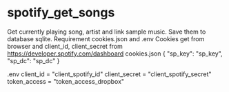 # spotify_get_songs
Get currently playing song, artist and link sample music.
Save them to database sqlite.
Requirement cookies.json and .env
Cookies get from browser and client_id, client_secret from https://developer.spotify.com/dashboard
cookies.json
{
    "sp_key": "sp_key",
    "sp_dc": "sp_dc"
}


.env
client_id = "client_spotify_id"
client_secret = "client_spotify_secret"
token_access = "token_access_dropbox"
